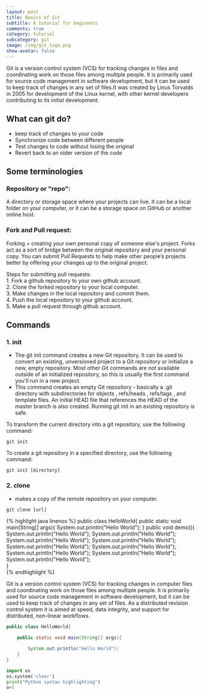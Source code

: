 ```yaml
---
layout: post
title: Basics of Git
subtitle: A tutorial for beginners
comments: true
category: tutorial
subcategory: git
image: /img/git_logo.png
show-avatar: false
---
```

Git is a version control system (VCS) for tracking changes in files and coordinating work on those files among multiple people. It is primarily used for source code management in software development, but it can be used to keep track of changes in any set of files.It was created by Linus Torvalds in 2005 for development of the Linux kernel, with other kernel developers contributing to its initial development.

## What can git do?
- keep track of changes to your code
- Synchronize code between different people
- Test changes to code without losing the original
- Revert back to an older version of the code 

## Some terminologies

### Repository or "repo":
A directory or storage space where your projects can live.  It can be a local folder on your computer, or it can be a storage space on GitHub or another online host. 

### Fork and Pull request:
Forking = creating your own personal copy of someone else's project. Forks act as a sort of bridge between the original repository and your personal copy. You can submit Pull Requests to help make other people’s projects better by offering your changes up to the original project.

Steps for submitting pull requests: 
	<br>1. Fork a github repository to your own github account.
	<br>2. Clone the forked repository to your local computer.
	<br>3. Make changes in the local repository and commit them.
	<br>4. Push the local repository to your github account.
	<br>5. Make a pull request through github account.

## Commands

### 1. init
- The git init command creates a new Git repository. It can be used to convert an existing, unversioned project to a Git repository or initialize a new, empty repository. Most other Git commands are not available outside of an initialized repository, so this is usually the first command you'll run in a new project.
- This command creates an empty Git repository - basically a .git directory with subdirectories for objects , refs/heads , refs/tags , and template files. An initial HEAD file that references the HEAD of the master branch is also created. Running git init in an existing repository is safe.

To transform the current directory into a git repository, use the following command:
```
git init
```
To create a git repository in a specified directory, use the following command:
```
git init [directory]
```
### 2. clone
- makes a copy of the remote repository on your computer. 
```
git clone [url]
```


{% highlight java linenos %}
public class HelloWorld{
	public static void main(String[] args){
		System.out.println("Hello World");
}
	public void demo(){
		System.out.println("Hello World");
		System.out.println("Hello World");
		System.out.println("Hello World");
		System.out.println("Hello World");
		System.out.println("Hello World");
		System.out.println("Hello World");
		System.out.println("Hello World");
		System.out.println("Hello World");
		System.out.println("Hello World");	
}		
{% endhighlight %}

Git is a version control system (VCS) for tracking changes in computer files and coordinating work on those files among multiple people. It is primarily used for source code management in software development, but it can be used to keep track of changes in any set of files. As a distributed revision control system it is aimed at speed, data integrity, and support for distributed, non-linear workflows.

```java
public class HelloWorld{
	
	public static void main(String[] args){

		System.out.println("Hello World");
	}
}
```


```python
import os
os.system('clear')
print("Python syntax highlighting")
a=5
```